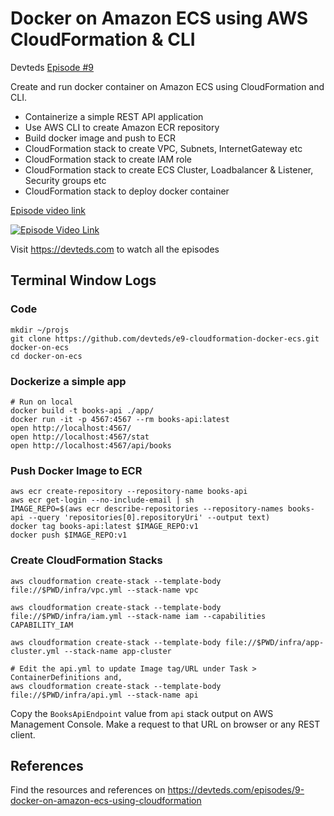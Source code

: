 # Docker on Amazon ECS using AWS CloudFormation & CLI

Devteds [Episode #9](https://devteds.com/episodes/9-docker-on-amazon-ecs-using-cloudformation)

Create and run docker container on Amazon ECS using CloudFormation and CLI.

- Containerize a simple REST API application
- Use AWS CLI to create Amazon ECR repository
- Build docker image and push to ECR
- CloudFormation stack to create VPC, Subnets, InternetGateway etc
- CloudFormation stack to create IAM role
- CloudFormation stack to create ECS Cluster, Loadbalancer & Listener, Security groups etc
- CloudFormation stack to deploy docker container

[Episode video link](https://youtu.be/Gr2yTSsVSqg)

[![Episode Video Link](https://i.ytimg.com/vi/Gr2yTSsVSqg/hqdefault.jpg)](https://youtu.be/Gr2yTSsVSqg)

Visit https://devteds.com to watch all the episodes

## Terminal Window Logs

### Code

```
mkdir ~/projs
git clone https://github.com/devteds/e9-cloudformation-docker-ecs.git docker-on-ecs
cd docker-on-ecs
```

### Dockerize a simple app

```
# Run on local
docker build -t books-api ./app/
docker run -it -p 4567:4567 --rm books-api:latest
open http://localhost:4567/
open http://localhost:4567/stat
open http://localhost:4567/api/books
```

### Push Docker Image to ECR

```
aws ecr create-repository --repository-name books-api
aws ecr get-login --no-include-email | sh
IMAGE_REPO=$(aws ecr describe-repositories --repository-names books-api --query 'repositories[0].repositoryUri' --output text)
docker tag books-api:latest $IMAGE_REPO:v1
docker push $IMAGE_REPO:v1
```

### Create CloudFormation Stacks

```
aws cloudformation create-stack --template-body file://$PWD/infra/vpc.yml --stack-name vpc

aws cloudformation create-stack --template-body file://$PWD/infra/iam.yml --stack-name iam --capabilities CAPABILITY_IAM

aws cloudformation create-stack --template-body file://$PWD/infra/app-cluster.yml --stack-name app-cluster

# Edit the api.yml to update Image tag/URL under Task > ContainerDefinitions and,
aws cloudformation create-stack --template-body file://$PWD/infra/api.yml --stack-name api
```

Copy the `BooksApiEndpoint` value from `api` stack output on AWS Management Console. Make a request to that URL on browser or any REST client.


## References

Find the resources and references on https://devteds.com/episodes/9-docker-on-amazon-ecs-using-cloudformation


